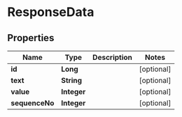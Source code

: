 

# ResponseData

## Properties

Name | Type | Description | Notes
------------ | ------------- | ------------- | -------------
**id** | **Long** |  |  [optional]
**text** | **String** |  |  [optional]
**value** | **Integer** |  |  [optional]
**sequenceNo** | **Integer** |  |  [optional]



